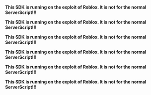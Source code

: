 ****This SDK is running on the exploit of Roblox. It is not for the normal ServerScript!!!****

****This SDK is running on the exploit of Roblox. It is not for the normal ServerScript!!!****

****This SDK is running on the exploit of Roblox. It is not for the normal ServerScript!!!****

****This SDK is running on the exploit of Roblox. It is not for the normal ServerScript!!!****

****This SDK is running on the exploit of Roblox. It is not for the normal ServerScript!!!****

****This SDK is running on the exploit of Roblox. It is not for the normal ServerScript!!!****
